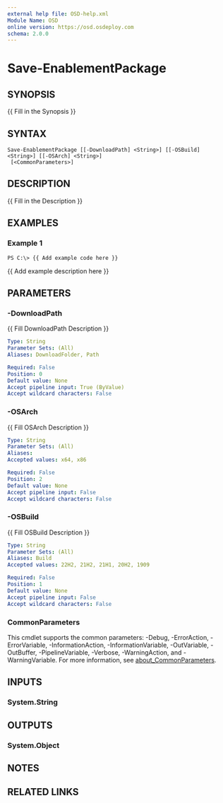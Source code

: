 ```yaml
---
external help file: OSD-help.xml
Module Name: OSD
online version: https://osd.osdeploy.com
schema: 2.0.0
---
```


# Save-EnablementPackage

## SYNOPSIS
{{ Fill in the Synopsis }}

## SYNTAX

```
Save-EnablementPackage [[-DownloadPath] <String>] [[-OSBuild] <String>] [[-OSArch] <String>]
 [<CommonParameters>]
```

## DESCRIPTION
{{ Fill in the Description }}

## EXAMPLES

### Example 1
```
PS C:\> {{ Add example code here }}
```

{{ Add example description here }}

## PARAMETERS

### -DownloadPath
{{ Fill DownloadPath Description }}

```yaml
Type: String
Parameter Sets: (All)
Aliases: DownloadFolder, Path

Required: False
Position: 0
Default value: None
Accept pipeline input: True (ByValue)
Accept wildcard characters: False
```

### -OSArch
{{ Fill OSArch Description }}

```yaml
Type: String
Parameter Sets: (All)
Aliases:
Accepted values: x64, x86

Required: False
Position: 2
Default value: None
Accept pipeline input: False
Accept wildcard characters: False
```

### -OSBuild
{{ Fill OSBuild Description }}

```yaml
Type: String
Parameter Sets: (All)
Aliases: Build
Accepted values: 22H2, 21H2, 21H1, 20H2, 1909

Required: False
Position: 1
Default value: None
Accept pipeline input: False
Accept wildcard characters: False
```

### CommonParameters
This cmdlet supports the common parameters: -Debug, -ErrorAction, -ErrorVariable, -InformationAction, -InformationVariable, -OutVariable, -OutBuffer, -PipelineVariable, -Verbose, -WarningAction, and -WarningVariable. For more information, see [about_CommonParameters](http://go.microsoft.com/fwlink/?LinkID=113216).

## INPUTS

### System.String
## OUTPUTS

### System.Object
## NOTES

## RELATED LINKS

